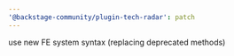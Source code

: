 ```yaml
---
'@backstage-community/plugin-tech-radar': patch
---
```


use new FE system syntax (replacing deprecated methods)
